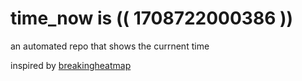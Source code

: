# time_now is (( 1708722000386 ))

an automated repo that shows the currnent time

inspired by [breakingheatmap](https://github.com/breakingheatmap/breakingheatmap)